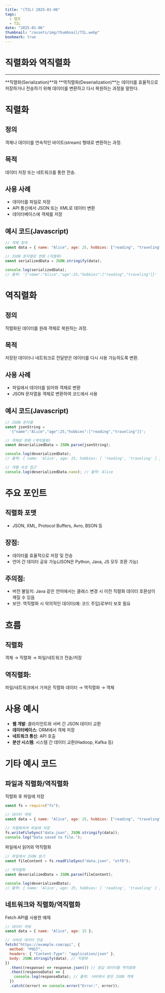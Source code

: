 ```yaml
---
title: "(TIL) 2025-01-06"
tags:
  - 캠프
  - TIL
date: "2025-01-06"
thumbnail: "/assets/img/thumbnail/TIL.webp"
bookmark: true
---
```


# 직렬화와 역직렬화

---

**직렬화(Serialization)**와 **역직렬화(Deserialization)**는 데이터를 효율적으로 저장하거나 전송하기 위해 데이터를 변환하고 다시 복원하는 과정을 말한다.

# 직렬화

## 정의

객체나 데이터를 연속적인 바이트(stream) 형태로 변환하는 과정.

## 목적

데이터 저장 또는 네트워크를 통한 전송.

## 사용 사례

- 데이터를 파일로 저장
- API 통신에서 JSON 또는 XML로 데이터 변환
- 데이터베이스에 객체를 저장

## 예시 코드(Javascript)

```javascript
// 객체 정의
const data = { name: "Alice", age: 25, hobbies: ["reading", "traveling"] };

// JSON 문자열로 변환 (직렬화)
const serializedData = JSON.stringify(data);

console.log(serializedData);
// 출력: '{"name":"Alice","age":25,"hobbies":["reading","traveling"]}'
```

# 역직렬화

## 정의

직렬화된 데이터를 원래 객체로 복원하는 과정.

## 목적

저장된 데이터나 네트워크로 전달받은 데이터를 다시 사용 가능하도록 변환.

## 사용 사례

- 파일에서 데이터를 읽어와 객체로 변환
- JSON 문자열을 객체로 변환하여 코드에서 사용

## 예시 코드(Javascript)

```javascript
// JSON 문자열
const jsonString =
  '{"name":"Alice","age":25,"hobbies":["reading","traveling"]}';

// 객체로 변환 (역직렬화)
const deserializedData = JSON.parse(jsonString);

console.log(deserializedData);
// 출력: { name: 'Alice', age: 25, hobbies: [ 'reading', 'traveling' ] }

// 개별 속성 접근
console.log(deserializedData.name); // 출력: Alice
```

# 주요 포인트

## 직렬화 포맷

- JSON, XML, Protocol Buffers, Avro, BSON 등

## 장점:

- 데이터를 효율적으로 저장 및 전송
- 언어 간 데이터 공유 가능(JSON은 Python, Java, JS 모두 호환 가능)

## 주의점:

- 버전 불일치: Java 같은 언어에서는 클래스 변경 시 이전 직렬화 데이터 호환성이 깨질 수 있음
- 보안: 역직렬화 시 악의적인 데이터(예: 코드 주입)로부터 보호 필요

# 흐름

## 직렬화

객체 → 직렬화 → 파일/네트워크 전송/저장

## 역직렬화:

파일/네트워크에서 가져온 직렬화 데이터 → 역직렬화 → 객체

# 사용 예시

- **웹 개발**: 클라이언트와 서버 간 JSON 데이터 교환
- **데이터베이스**: ORM에서 객체 저장
- **네트워크 통신**: API 호출
- **분산 시스템**: 시스템 간 데이터 교환(Hadoop, Kafka 등)

# 기타 예시 코드

## 파일과 직렬화/역직렬화

직렬화 후 파일에 저장

```javascript
const fs = require("fs");

// 데이터 객체
const data = { name: "Alice", age: 25, hobbies: ["reading", "traveling"] };

// 직렬화하여 파일에 저장
fs.writeFileSync("data.json", JSON.stringify(data));
console.log("Data saved to file.");
```

파일에서 읽어와 역직렬화

```javascript
// 파일에서 JSON 읽기
const fileContent = fs.readFileSync("data.json", "utf8");

// 역직렬화
const deserializedData = JSON.parse(fileContent);

console.log(deserializedData);
// 출력: { name: 'Alice', age: 25, hobbies: [ 'reading', 'traveling' ] }
```

## 네트워크와 직렬화/역직렬화

Fetch API를 사용한 예제

```javascript
// 데이터 객체
const data = { name: "Alice", age: 25 };

// 서버로 데이터 전송
fetch("https://example.com/api", {
  method: "POST",
  headers: { "Content-Type": "application/json" },
  body: JSON.stringify(data), // 직렬화
})
  .then((response) => response.json()) // 응답 데이터를 역직렬화
  .then((responseData) => {
    console.log(responseData); // 출력: 서버에서 받은 JSON 객체
  })
  .catch((error) => console.error("Error:", error));
```
